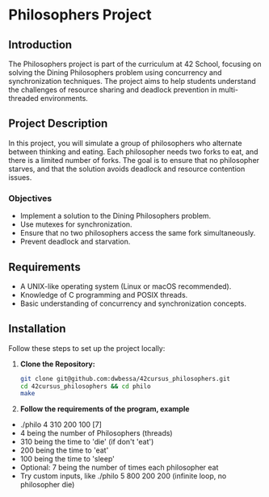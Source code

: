 # Philosophers Project

## Introduction
The Philosophers project is part of the curriculum at 42 School, focusing on solving the Dining Philosophers problem using concurrency and synchronization techniques. The project aims to help students understand the challenges of resource sharing and deadlock prevention in multi-threaded environments.

## Project Description
In this project, you will simulate a group of philosophers who alternate between thinking and eating. Each philosopher needs two forks to eat, and there is a limited number of forks. The goal is to ensure that no philosopher starves, and that the solution avoids deadlock and resource contention issues.

### Objectives
- Implement a solution to the Dining Philosophers problem.
- Use mutexes for synchronization.
- Ensure that no two philosophers access the same fork simultaneously.
- Prevent deadlock and starvation.

## Requirements
- A UNIX-like operating system (Linux or macOS recommended).
- Knowledge of C programming and POSIX threads.
- Basic understanding of concurrency and synchronization concepts.

## Installation
Follow these steps to set up the project locally:

1. **Clone the Repository:**
   ```bash
   git clone git@github.com:dwbessa/42cursus_philosophers.git
   cd 42cursus_philosophers && cd philo
   make
   ```

2. **Follow the requirements of the program, example**
- ./philo 4 310 200 100 [7]
- 4 being the number of Philosophers (threads)
- 310 being the time to 'die' (if don't 'eat')
- 200 being the time to 'eat'
- 100 being the time to 'sleep'
- Optional: 7 being the number of times each philosopher eat
- Try custom inputs, like ./philo 5 800 200 200 (infinite loop, no philosopher die)
